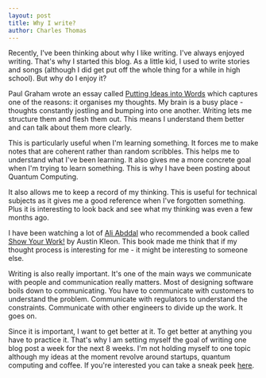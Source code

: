 ```yaml
---
layout: post
title: Why I write?
author: Charles Thomas
---
```


Recently, I've been thinking about why I like writing. I've always enjoyed writing. That's why I started this blog. As a little kid, I used to write stories and songs (although I did get put off the whole thing for a while in high school). But why do I enjoy it?

Paul Graham wrote an essay called [Putting Ideas into Words](http://www.paulgraham.com/words.html) which captures one of the reasons: it organises my thoughts. My brain is a busy place - thoughts constantly jostling and bumping into one another. Writing lets me structure them and flesh them out. This means I understand them better and can talk about them more clearly.

This is particularly useful when I'm learning something. It forces me to make notes that are coherent rather than random scribbles. This helps me to understand what I've been learning. It also gives me a more concrete goal when I'm trying to learn something. This is why I have been posting about Quantum Computing.

It also allows me to keep a record of my thinking. This is useful for technical subjects as it gives me a good reference when I've forgotten something. Plus it is interesting to look back and see what my thinking was even a few months ago.

I have been watching a lot of [Ali Abddal](https://www.youtube.com/channel/UCoOae5nYA7VqaXzerajD0lg) who recommended a book called [Show Your Work!](https://austinkleon.com/show-your-work/) by Austin Kleon. This book made me think that if my thought process is interesting for me - it might be interesting to someone else.

Writing is also really important. It's one of the main ways we communicate with people and communication really matters. Most of designing software boils down to communicating. You have to communicate with customers to understand the problem. Communicate with regulators to understand the constraints. Communicate with other engineers to divide up the work. It goes on. 

Since it is important, I want to get better at it. To get better at anything you have to practice it. That's why I am setting myself the goal of writing one blog post a week for the next 8 weeks. I'm not holding myself to one topic although my ideas at the moment revolve around startups, quantum computing and coffee. If you're interested you can take a sneak peek [here](https://github.com/Ottermad/ottermad.github.io/pulls).